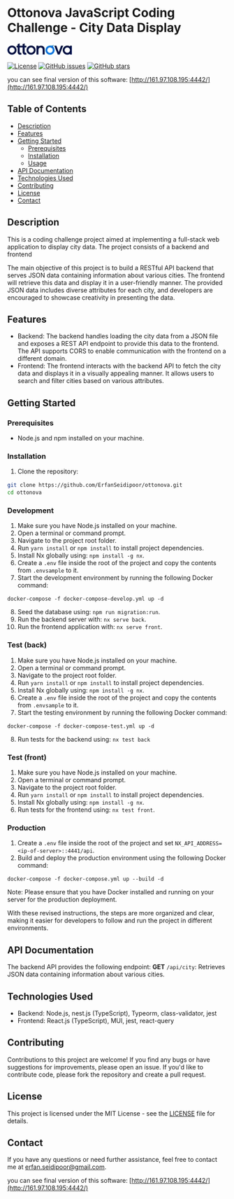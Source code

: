# Ottonova JavaScript Coding Challenge - City Data Display

![Ottonova](ottonova.jpg)

[![License](https://img.shields.io/badge/License-MIT-blue.svg)](https://opensource.org/licenses/MIT)
[![GitHub issues](https://img.shields.io/github/issues/ErfanSeidipoor/ottonova)](https://github.com/ErfanSeidipoor/ottonova/issues)
[![GitHub stars](https://img.shields.io/github/stars/ErfanSeidipoor/ottonova)](https://github.com/ErfanSeidipoor/ottonova/stargazers)

you can see final version of this software: [http://161.97.108.195:4442/](http://161.97.108.195:4442/)

## Table of Contents

- [Description](#description)
- [Features](#features)
- [Getting Started](#getting-started)
  - [Prerequisites](#prerequisites)
  - [Installation](#installation)
  - [Usage](#usage)
- [API Documentation](#api-documentation)
- [Technologies Used](#technologies-used)
- [Contributing](#contributing)
- [License](#license)
- [Contact](#contact)

## Description

This is a coding challenge project aimed at implementing a full-stack web application to display city data. The project consists of a backend and frontend

The main objective of this project is to build a RESTful API backend that serves JSON data containing information about various cities. The frontend will retrieve this data and display it in a user-friendly manner. The provided JSON data includes diverse attributes for each city, and developers are encouraged to showcase creativity in presenting the data.

## Features

- Backend: The backend handles loading the city data from a JSON file and exposes a REST API endpoint to provide this data to the frontend. The API supports CORS to enable communication with the frontend on a different domain.
- Frontend: The frontend interacts with the backend API to fetch the city data and displays it in a visually appealing manner. It allows users to search and filter cities based on various attributes.

## Getting Started

### Prerequisites

- Node.js and npm installed on your machine.

### Installation

1. Clone the repository:

```bash
git clone https://github.com/ErfanSeidipoor/ottonova.git
cd ottonova
```

### Development

1. Make sure you have Node.js installed on your machine.
2. Open a terminal or command prompt.
3. Navigate to the project root folder.
4. Run `yarn install` or `npm install` to install project dependencies.
5. Install Nx globally using: `npm install -g nx`.
6. Create a `.env` file inside the root of the project and copy the contents from `.envsample` to it.
7. Start the development environment by running the following Docker command:

```
docker-compose -f docker-compose-develop.yml up -d
```

8. Seed the database using: `npm run migration:run`.
9. Run the backend server with: `nx serve back`.
10. Run the frontend application with: `nx serve front`.

### Test (back)

1. Make sure you have Node.js installed on your machine.
2. Open a terminal or command prompt.
3. Navigate to the project root folder.
4. Run `yarn install` or `npm install` to install project dependencies.
5. Install Nx globally using: `npm install -g nx`.
6. Create a `.env` file inside the root of the project and copy the contents from `.envsample` to it.
7. Start the testing environment by running the following Docker command:

```
docker-compose -f docker-compose-test.yml up -d
```

8. Run tests for the backend using: `nx test back`

### Test (front)

1. Make sure you have Node.js installed on your machine.
2. Open a terminal or command prompt.
3. Navigate to the project root folder.
4. Run `yarn install` or `npm install` to install project dependencies.
5. Install Nx globally using: `npm install -g nx`.
6. Run tests for the frontend using: `nx test front`.

### Production

1. Create a `.env` file inside the root of the project and set `NX_API_ADDRESS=<ip-of-server>::4441/api`.
2. Build and deploy the production environment using the following Docker command:

```
docker-compose -f docker-compose.yml up --build -d
```

Note: Please ensure that you have Docker installed and running on your server for the production deployment.

With these revised instructions, the steps are more organized and clear, making it easier for developers to follow and run the project in different environments.

## API Documentation

The backend API provides the following endpoint:
**GET** `/api/city`: Retrieves JSON data containing information about various cities.

## Technologies Used

- Backend: Node.js, nest.js (TypeScript), Typeorm, class-validator, jest
- Frontend: React.js (TypeScript), MUI, jest, react-query

## Contributing

Contributions to this project are welcome! If you find any bugs or have suggestions for improvements, please open an issue. If you'd like to contribute code, please fork the repository and create a pull request.

## License

This project is licensed under the MIT License - see the [LICENSE](https://chat.openai.com/LICENSE) file for details.

## Contact

If you have any questions or need further assistance, feel free to contact me at [erfan.seidipoor@gmail.com](mailto:erfan.seidipoor@gmail.com).

you can see final version of this software: [http://161.97.108.195:4442/](http://161.97.108.195:4442/)
